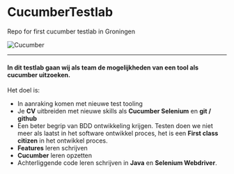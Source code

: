 # CucumberTestlab

Repo for first cucumber testlab in Groningen

![Cucumber](https://cucumber.io/images/cucumber-logo.svg)

***

#### In dit testlab gaan wij als team de mogelijkheden van een tool als cucumber uitzoeken.

Het doel is:
* In aanraking komen met nieuwe test tooling
* Je __CV__ uitbreiden met nieuwe skills als __Cucumber Selenium__ en __git / github__
* Een beter begrip van BDD ontwikkeling krijgen. 
Testen doen we niet meer als laatst in het software ontwikkel proces, het is een __First class citizen__ in het ontwikkel proces.
* __Features__ leren schrijven
* __Cucumber__ leren opzetten 
* Achterliggende code leren schrijven in __Java__ en __Selenium Webdriver__.


